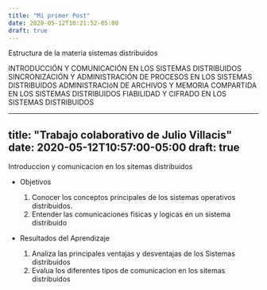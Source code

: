 ```yaml
---
title: "Mi primer Post"
date: 2020-05-12T10:21:52-05:00
draft: true
---
```


Estructura de la materia sistemas distribuidos

INTRODUCCIÓN Y COMUNICACIÓN EN LOS SISTEMAS DISTRIBUIDOS
SINCRONIZACIÓN Y ADMINISTRACIÓN DE PROCESOS EN LOS SISTEMAS DISTRIBUIDOS
ADMINISTRACIóN DE ARCHIVOS Y MEMORIA COMPARTIDA EN LOS SISTEMAS DISTRIBUIDOS
FIABILIDAD Y CIFRADO EN LOS SISTEMAS DISTRIBUIDOS

---
title: "Trabajo colaborativo de Julio Villacis"
date: 2020-05-12T10:57:00-05:00
draft: true
---

Introduccion y comunicacion en los sitemas distribuidos

- Objetivos
  
  1. Conocer los conceptos principales de los sistemas operativos distribuidos.
  2. Entender las comunicaciones fisicas y logicas en un sistema distribuido

- Resultados del Aprendizaje

  1. Analiza las principales ventajas y desventajas de los Sistemas distribuidos
  2. Evalua los diferentes tipos de comunicacion en los sitemas distribuidos 
